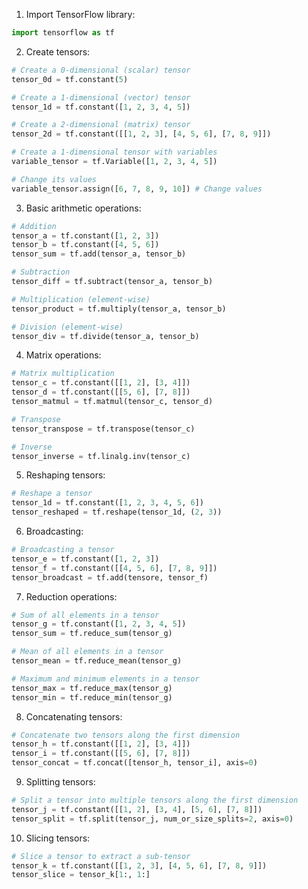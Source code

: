
1. Import TensorFlow library:

```python
import tensorflow as tf
```

2. Create tensors:

```python
# Create a 0-dimensional (scalar) tensor
tensor_0d = tf.constant(5)

# Create a 1-dimensional (vector) tensor
tensor_1d = tf.constant([1, 2, 3, 4, 5])

# Create a 2-dimensional (matrix) tensor
tensor_2d = tf.constant([[1, 2, 3], [4, 5, 6], [7, 8, 9]])
```

```python
# Create a 1-dimensional tensor with variables
variable_tensor = tf.Variable([1, 2, 3, 4, 5])

# Change its values
variable_tensor.assign([6, 7, 8, 9, 10]) # Change values
```

3. Basic arithmetic operations:

```python
# Addition
tensor_a = tf.constant([1, 2, 3])
tensor_b = tf.constant([4, 5, 6])
tensor_sum = tf.add(tensor_a, tensor_b)

# Subtraction
tensor_diff = tf.subtract(tensor_a, tensor_b)

# Multiplication (element-wise)
tensor_product = tf.multiply(tensor_a, tensor_b)

# Division (element-wise)
tensor_div = tf.divide(tensor_a, tensor_b)
```

4. Matrix operations:

```python
# Matrix multiplication
tensor_c = tf.constant([[1, 2], [3, 4]])
tensor_d = tf.constant([[5, 6], [7, 8]])
tensor_matmul = tf.matmul(tensor_c, tensor_d)

# Transpose
tensor_transpose = tf.transpose(tensor_c)

# Inverse
tensor_inverse = tf.linalg.inv(tensor_c)
```

5. Reshaping tensors:

```python
# Reshape a tensor
tensor_1d = tf.constant([1, 2, 3, 4, 5, 6])
tensor_reshaped = tf.reshape(tensor_1d, (2, 3))
```

6. Broadcasting:

```python
# Broadcasting a tensor
tensor_e = tf.constant([1, 2, 3])
tensor_f = tf.constant([[4, 5, 6], [7, 8, 9]])
tensor_broadcast = tf.add(tensore, tensor_f)
```

7. Reduction operations:

```python
# Sum of all elements in a tensor
tensor_g = tf.constant([1, 2, 3, 4, 5])
tensor_sum = tf.reduce_sum(tensor_g)

# Mean of all elements in a tensor
tensor_mean = tf.reduce_mean(tensor_g)

# Maximum and minimum elements in a tensor
tensor_max = tf.reduce_max(tensor_g)
tensor_min = tf.reduce_min(tensor_g)
```

8. Concatenating tensors:

```python
# Concatenate two tensors along the first dimension
tensor_h = tf.constant([[1, 2], [3, 4]])
tensor_i = tf.constant([[5, 6], [7, 8]])
tensor_concat = tf.concat([tensor_h, tensor_i], axis=0)
```

9. Splitting tensors:

```python
# Split a tensor into multiple tensors along the first dimension
tensor_j = tf.constant([[1, 2], [3, 4], [5, 6], [7, 8]])
tensor_split = tf.split(tensor_j, num_or_size_splits=2, axis=0)
```

10. Slicing tensors:

```python
# Slice a tensor to extract a sub-tensor
tensor_k = tf.constant([[1, 2, 3], [4, 5, 6], [7, 8, 9]])
tensor_slice = tensor_k[1:, 1:]
```